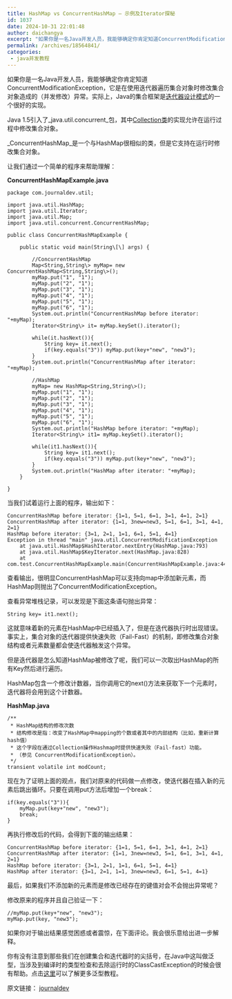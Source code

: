 ```yaml
---
title: HashMap vs ConcurrentHashMap — 示例及Iterator探秘
id: 1037
date: 2024-10-31 22:01:48
author: daichangya
excerpt: "如果你是一名Java开发人员，我能够确定你肯定知道ConcurrentModificationException，它是在使用迭代器遍历集合对象时修改集合对象造成的（并发修改）异常。实际上，Java的集合框架是[迭代器设计模式](http//www.journaldev.com/1716/iterator-design-pattern-in-java-example-tutorial)的一个很好的实现。"
permalink: /archives/18564841/
categories:
 - java并发教程
---
```


如果你是一名Java开发人员，我能够确定你肯定知道ConcurrentModificationException，它是在使用迭代器遍历集合对象时修改集合对象造成的（并发修改）异常。实际上，Java的集合框架是[迭代器设计模式](http://www.journaldev.com/1716/iterator-design-pattern-in-java-example-tutorial)的一个很好的实现。

Java 1.5引入了_java.util.concurrent_包，其中[Collection类](http://www.journaldev.com/1260/java-collections-framework-tutorial)的实现允许在运行过程中修改集合对象。

_ConcurrentHashMap_是一个与HashMap很相似的类，但是它支持在运行时修改集合对象。

让我们通过一个简单的程序来帮助理解：

**ConcurrentHashMapExample.java**
```
package com.journaldev.util;

import java.util.HashMap;
import java.util.Iterator;
import java.util.Map;
import java.util.concurrent.ConcurrentHashMap;

public class ConcurrentHashMapExample {

    public static void main(String\[\] args) {

        //ConcurrentHashMap
        Map<String,String\> myMap= new ConcurrentHashMap<String,String\>();
        myMap.put("1", "1");
        myMap.put("2", "1");
        myMap.put("3", "1");
        myMap.put("4", "1");
        myMap.put("5", "1");
        myMap.put("6", "1");
        System.out.println("ConcurrentHashMap before iterator: "+myMap);
        Iterator<String\> it= myMap.keySet().iterator();

        while(it.hasNext()){
            String key= it.next();
            if(key.equals("3")) myMap.put(key+"new", "new3");
        }
        System.out.println("ConcurrentHashMap after iterator: "+myMap);

        //HashMap
        myMap= new HashMap<String,String\>();
        myMap.put("1", "1");
        myMap.put("2", "1");
        myMap.put("3", "1");
        myMap.put("4", "1");
        myMap.put("5", "1");
        myMap.put("6", "1");
        System.out.println("HashMap before iterator: "+myMap);
        Iterator<String\> it1= myMap.keySet().iterator();

        while(it1.hasNext()){
            String key= it1.next();
            if(key.equals("3")) myMap.put(key+"new", "new3");
        }
        System.out.println("HashMap after iterator: "+myMap);
    }

}
```
当我们试着运行上面的程序，输出如下：
```
ConcurrentHashMap before iterator: {1=1, 5=1, 6=1, 3=1, 4=1, 2=1}
ConcurrentHashMap after iterator: {1=1, 3new=new3, 5=1, 6=1, 3=1, 4=1, 2=1}
HashMap before iterator: {3=1, 2=1, 1=1, 6=1, 5=1, 4=1}
Exception in thread "main" java.util.ConcurrentModificationException
    at java.util.HashMap$HashIterator.nextEntry(HashMap.java:793)
    at java.util.HashMap$KeyIterator.next(HashMap.java:828)
    at com.test.ConcurrentHashMapExample.main(ConcurrentHashMapExample.java:44)
```
查看输出，很明显ConcurrentHashMap可以支持向map中添加新元素，而HashMap则抛出了ConcurrentModificationException。

查看异常堆栈记录，可以发现是下面这条语句抛出异常：
```
String key= it1.next();
```
这就意味着新的元素在HashMap中已经插入了，但是在迭代器执行时出现错误。事实上，集合对象的迭代器提供快速失败（Fail-Fast）的机制，即修改集合对象结构或者元素数量都会使迭代器触发这个异常。

但是迭代器是怎么知道HashMap被修改了呢，我们可以一次取出HashMap的所有Key然后进行遍历。

HashMap包含一个修改计数器，当你调用它的next()方法来获取下一个元素时，迭代器将会用到这个计数器。

**HashMap.java**
```
/**
 * HashMap结构的修改次数
 * 结构修改是指：改变了HashMap中mapping的个数或者其中的内部结构（比如，重新计算hash值）
 * 这个字段在通过Collection操作Hashmap时提供快速失败（Fail-fast）功能。
 * （参见 ConcurrentModificationException）。
 */
transient volatile int modCount;
```
现在为了证明上面的观点，我们对原来的代码做一点修改，使迭代器在插入新的元素后跳出循环。只要在调用put方法后增加一个break：
```
if(key.equals("3")){
    myMap.put(key+"new", "new3");
    break;
}
```
再执行修改后的代码，会得到下面的输出结果：
```
ConcurrentHashMap before iterator: {1=1, 5=1, 6=1, 3=1, 4=1, 2=1}
ConcurrentHashMap after iterator: {1=1, 3new=new3, 5=1, 6=1, 3=1, 4=1, 2=1}
HashMap before iterator: {3=1, 2=1, 1=1, 6=1, 5=1, 4=1}
HashMap after iterator: {3=1, 2=1, 1=1, 3new=new3, 6=1, 5=1, 4=1}
```
最后，如果我们不添加新的元素而是修改已经存在的键值对会不会抛出异常呢？

修改原来的程序并且自己验证一下：
```
//myMap.put(key+"new", "new3");
myMap.put(key, "new3");
```
如果你对于输出结果感觉困惑或者震惊，在下面评论。我会很乐意给出进一步解释。

你有没有注意到那些我们在创建集合和迭代器时的尖括号，在Java中这叫做泛型，当涉及到编译时的类型检查和去除运行时的ClassCastException的时候会很有帮助。点击[这里](http://www.journaldev.com/1663/java-generics-tutorial-example-class-interface-methods-wildcards-and-much-more)可以了解更多泛型教程。

原文链接： [journaldev](http://www.journaldev.com/122/hashmap-vs-concurrenthashmap-%E2%80%93-example-and-exploring-iterator#comment-27448) 